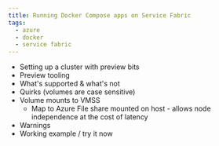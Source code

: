 ```yaml
---
title: Running Docker Compose apps on Service Fabric
tags:
  - azure
  - docker
  - service fabric
---
```


* Setting up a cluster with preview bits
* Preview tooling
* What's supported & what's not
* Quirks (volumes are case sensitive)
* Volume mounts to VMSS
  * Map to Azure File share mounted on host - allows node independence at the cost of latency
* Warnings
* Working example / try it now